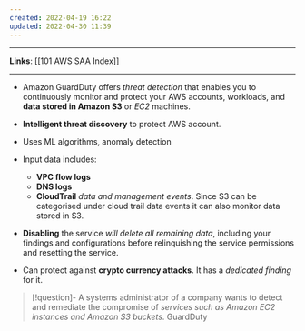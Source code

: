 ```yaml
---
created: 2022-04-19 16:22
updated: 2022-04-30 11:39
---
```

---
**Links**: [[101 AWS SAA Index]]

---
- Amazon GuardDuty offers *threat detection* that enables you to continuously monitor and protect your AWS accounts, workloads, and **data stored in Amazon S3** or *EC2* machines.
- **Intelligent threat discovery** to protect AWS account.
- Uses ML algorithms, anomaly detection
- Input data includes:  
	- **VPC flow logs** 
	- **DNS logs** 
	- **CloudTrail** *data and management events*. Since S3 can be categorised under cloud trail data events it can also monitor data stored in S3.
    
- **Disabling** the service *will delete all remaining data*, including your findings and configurations before relinquishing the service permissions and resetting the service.
- Can protect against **crypto currency attacks**. It has a *dedicated finding* for it.

> [!question]- A systems administrator of a company wants to detect and remediate the compromise of *services such as Amazon EC2 instances and Amazon S3 buckets*.
> GuardDuty